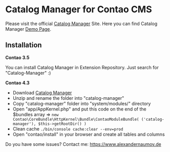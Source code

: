 Catalog Manager for Contao CMS
===============

Please visit the official [Catalog Manager][1] Site. Here you can find Catalog Manager [Demo Page][4].

## Installation

**Contao 3.5**

You can install Catalog Manager in Extension Repository. Just search for "Catalog-Manager" :)

**Contao 4.3**

- Download [Catalog Manager][2]
- Unzip and rename the folder into "catalog-manager"
- Copy "catalog-manager" folder into "system/modules/" directory
- Open "app/AppKernel.php" and put this code on the end of the $bundles array => `new Contao\CoreBundle\HttpKernel\Bundle\ContaoModuleBundle( ('catalog-manager'), $this->getRootDir() )`
- Clean cache `./bin/console cache:clear --env=prod`
- Open "contao/install" in your browser and create all tables and columns

Do you have some issues? Contact me: https://www.alexandernaumov.de

[1]: https://catalog-manager.alexandernaumov.de
[2]: https://github.com/alnv/catalog-manager/archive/v1.2.3.tar.gz
[3]: https://catalog-manager.alexandernaumov.de
[4]: http://catalog-manager-demo.alexandernaumov.de